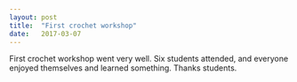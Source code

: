 ```yaml
---
layout: post
title:  "First crochet workshop"
date:   2017-03-07
---
```


First crochet workshop went very well. Six students attended, and everyone enjoyed themselves and learned something. Thanks students.

